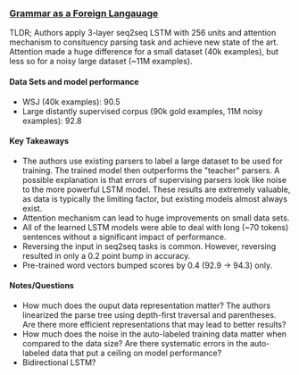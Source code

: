 ### [Grammar as a Foreign Langauage](http://arxiv.org/abs/1412.7449)

TLDR; Authors apply 3-layer seq2seq LSTM with 256 units and attention mechanism to consituency parsing task and achieve new state of the art. Attention made a huge difference for a small dataset (40k examples), but less so for a noisy large dataset (~11M examples).

#### Data Sets and model performance

- WSJ (40k examples): 90.5
- Large distantly supervised corpus (90k gold examples, 11M noisy examples): 92.8

#### Key Takeaways

- The authors use existing parsers to label a large dataset to be used for training. The trained model then outperforms the "teacher" parsers. A possible explanation is that errors of supervising parsers look like noise to the more powerful LSTM model. These results are extremely valuable, as data is typically the limiting factor, but existing models almost always exist.
- Attention mechanism can lead to huge improvements on small data sets.
- All of the learned LSTM models were able to deal with long (~70 tokens) sentences without a significant impact of performance.
- Reversing the input in seq2seq tasks is common. However, reversing resulted in only a 0.2 point bump in accuracy.
- Pre-trained word vectors bumped scores by 0.4 (92.9 -> 94.3) only.

#### Notes/Questions

- How much does the ouput data representation matter? The authors linearized the parse tree using depth-first traversal and parentheses. Are there more efficient representations that may lead to better results?
- How much does the noise in the auto-labeled training data matter when compared to the data size? Are there systematic errors in the auto-labeled data that put a ceiling on model performance?
- Bidirectional LSTM?
